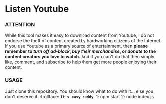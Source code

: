 # Listen Youtube

### ATTENTION

While this tool makes it easy to download content from Youtube, I do not endorse the theft of content created by hardworking citizens of the Internet. If you use Youtube as a primary source of entertainment, then **please remember to _turn off ad-block_, _buy their merchandise_, or _donate_ to the content creators you love to watch.** And if you can't do that then simply like, comment, and subscribe to help them get more people enjoying their content.


### USAGE

Just clone this repository. You should know what to do with it... else you don't deserve it. :trollface: **`It's easy buddy`**.
1: npm start
2: node index.js
